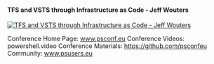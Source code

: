 ﻿#### TFS and VSTS through Infrastructure as Code - Jeff Wouters

[![TFS and VSTS through Infrastructure as Code - Jeff Wouters](https://i4.ytimg.com/vi/GRJDqoiSBsM/hqdefault.jpg "TFS and VSTS through Infrastructure as Code - Jeff Wouters")](https://www.youtube.com/watch?v=GRJDqoiSBsM)

Conference Home Page: www.psconf.eu
Conference Videos: powershell.video
Conference Materials: https://github.com/psconfeu
Community: www.psusers.eu


